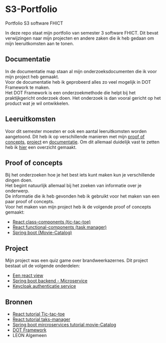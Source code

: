 # S3-Portfolio

Portfolio S3 software FHICT

In deze repo staat mijn portfolio van semester 3 software FHICT.
Dit bevat verwijzingen naar mijn projecten en andere zaken die ik heb gedaan om mijn leeruitkomsten aan te tonen.

## Documentatie

In de documentatie map staan al mijn onderzoeksdocumenten die ik voor mijn project heb gemaakt.  
Voor de documentatie heb ik geprobeerd alles zo veel mogelijk in DOT Framework te maken.  
Het DOT Framework is een onderzoekmethode die helpt bij het praktijkgericht onderzoek doen.
Het onderzoek is dan vooral gericht op het product wat je wil ontwikkelen.  

## Leeruitkomsten

Voor dit semester moesten er ook een aantal leeruitkomsten worden aangetoond.
Dit heb ik op verschillende manieren met mijn [proof of concepts](#proof-of-concepts), [project](#project) en [documentatie](#documentatie).
Om dit allemaal duidelijk vast te zetten heb ik [hier](Leeruitkomsten/README.md) een overzicht gemaakt.

## Proof of concepts

Bij het onderzoeken hoe je het best iets kunt maken kun je verschillende dingen doen.  
Het begint natuurlijk allemaal bij het zoeken van informatie over je onderwerp.  
De informatie die ik heb gevonden heb ik gebruikt voor het maken van een paar proof of concepts.  
Voor het maken van mijn project heb ik de volgende proof of concepts gemaakt:  

- [React class-components (tic-tac-toe)](https://github.com/Piet2001/POC-React-Tic-Tac-Toe)
- [React functional-components (task manager)](https://github.com/Piet2001/react-task-manager)
- [Spring boot (Movie-Catalog)](https://github.com/Piet2001/POC-Movie-Catalog)

## Project

Mijn project was een quiz game over brandweerkazernes. Dit project bestaat uit de volgende onderdelen:

- [Een react view](https://github.com/Piet2001/FirestationQuiz-View)
- [Spring boot backend - Microservice](https://github.com/Piet2001/game-data-service)
- [Keycloak authenticatie service](https://www.keycloak.org/)

## Bronnen

- [React tutorial Tic-tac-toe](https://reactjs.org/tutorial/tutorial.html)
- [React tutorial taks-manager](https://www.youtube.com/watch?v=w7ejDZ8SWv8)
- [Spring boot mircroservices tutorial movie-Catalog](https://www.youtube.com/playlist?list=PLqq-6Pq4lTTZSKAFG6aCDVDP86Qx4lNas)
- [DOT Framework](https://ictresearchmethods.nl/The_DOT_Framework)
- LEON Algemeen
